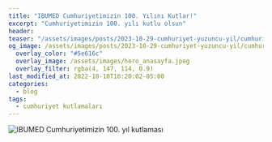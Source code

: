 ```yaml
---
title: "IBUMED Cumhuriyetimizin 100. Yılını Kutlar!"
excerpt: "Cumhuriyetimizin 100. yılı kutlu olsun"
header:
teaser: "/assets/images/posts/2023-10-29-cumhuriyet-yuzuncu-yil/cumhuriyet.png"
og_image: /assets/images/posts/2023-10-29-cumhuriyet-yuzuncu-yil/cumhuriyet.png
  overlay_color: "#5e616c"
  overlay_image: /assets/images/hero_anasayfa.jpeg
  overlay_filter: rgba(4, 147, 114, 0.9)
last_modified_at: 2022-10-10T16:20:02-05:00
categories:
  - blog
tags:
  - cumhuriyet kutlamaları
---
```




<img src="{{ site.url }}{{ site.baseurl }}/assets/images/posts/2023-10-29-cumhuriyet-yuzuncu-yil/cumhuriyet.png" alt="IBUMED Cumhuriyetimizin 100. yıl kutlaması">



